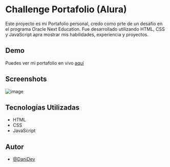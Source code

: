 
# Challenge Portafolio (Alura)

Este proyecto es mi Portafolio personal, credo como prte de un desafío en el programa Oracle Next Education. Fue desarrollado utilizando HTML, CSS y JavaScript apra mostrar mis habilidades, experiencia y proyectos.

## Demo

Puedes ver mi portafolio en vivo [aquí](https://danidev-portafolio.vercel.app/)


## Screenshots

![image](https://github.com/DevDanielaCN/Proyecto-PortafolioWeb/assets/157720284/38502cee-29cb-4133-92b9-f43d968cb388)


## Tecnologías Utilizadas

- HTML
- CSS
- JavaScript


## Autor

- [@DaniDev](https://github.com/DevDanielaCN)

